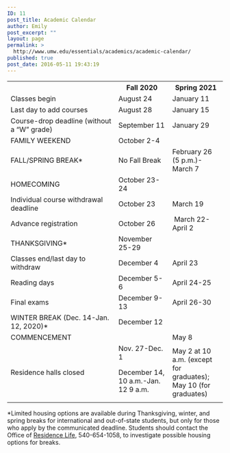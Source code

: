 ```yaml
---
ID: 11
post_title: Academic Calendar
author: Emily
post_excerpt: ""
layout: page
permalink: >
  http://www.umw.edu/essentials/academics/academic-calendar/
published: true
post_date: 2016-05-11 19:43:19
---
```

<table>
<tbody>
<tr>
<th width="50%"></th>
<th width="25%">Fall 2020</th>
<th width="25%">Spring 2021</th>
</tr>
<tr>
<td>Classes begin</td>
<td>August 24</td>
<td>January 11</td>
</tr>
<tr>
<td>Last day to add courses</td>
<td>August 28</td>
<td>January 15</td>
</tr>
<tr>
<td>Course-drop deadline (without a “W” grade)</td>
<td>September 11</td>
<td>January 29</td>
</tr>
<tr>
<td>FAMILY WEEKEND</td>
<td>October 2-4</td>
<td></td>
</tr>
<tr>
<td>FALL/SPRING BREAK*</td>
<td>No Fall Break</td>
<td>February 26 (5 p.m.)- March 7</td>
</tr>
<tr>
<td>HOMECOMING</td>
<td>October 23-24</td>
<td></td>
</tr>
<tr>
<td>Individual course withdrawal deadline</td>
<td>October 23</td>
<td>March 19</td>
</tr>
<tr>
<td>Advance registration</td>
<td>October 26</td>
<td> March 22-April 2</td>
</tr>
<tr>
<td>THANKSGIVING*</td>
<td>November 25-29</td>
<td></td>
</tr>
<tr>
<td>Classes end/last day to withdraw</td>
<td>December 4</td>
<td>April 23</td>
</tr>
<tr>
<td>Reading days</td>
<td>December 5-6</td>
<td>April 24-25</td>
</tr>
<tr>
<td>Final exams</td>
<td>December 9-13</td>
<td>April 26-30</td>
</tr>
<tr>
<td>WINTER BREAK (Dec. 14-Jan. 12, 2020)*</td>
<td>December 12</td>
<td></td>
</tr>
<tr>
<td>COMMENCEMENT</td>
<td></td>
<td>May 8</td>
</tr>
<tr>
<td>Residence halls closed</td>
<td>Nov. 27-Dec. 1

December 14, 10 a.m.-Jan. 12 9 a.m.</td>
<td>May 2 at 10 a.m. (except for graduates);
May 10 (for graduates)</td>
</tr>
</tbody>
</table>
*Limited housing options are available during Thanksgiving, winter, and spring breaks for international and out-of-state students, but only for those who apply by the communicated deadline. Students should contact the Office of <a href="http://www.umw.edu/residencelife/">Residence Life</a>, 540-654-1058, to investigate possible housing options for breaks.